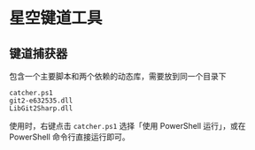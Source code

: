 # 星空键道工具

## 键道捕获器

包含一个主要脚本和两个依赖的动态库，需要放到同一个目录下

```text
catcher.ps1
git2-e632535.dll
LibGit2Sharp.dll
```

使用时，右键点击 `catcher.ps1` 选择「使用 PowerShell 运行」，或在 PowerShell 命令行直接运行即可。
